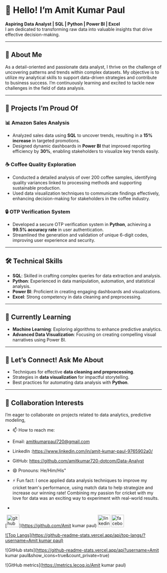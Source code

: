 # 👋 Hello! I’m Amit Kumar Paul
**Aspiring Data Analyst | SQL | Python | Power BI | Excel**  
I am dedicated to transforming raw data into valuable insights that drive effective decision-making.

---

## 🌟 About Me
As a detail-oriented and passionate data analyst, I thrive on the challenge of uncovering patterns and trends within complex datasets. My objective is to utilize my analytical skills to support data-driven strategies and contribute to business success. I’m continuously learning and excited to tackle new challenges in the field of data analysis.

---

## 🚀 Projects I’m Proud Of

### 📊 Amazon Sales Analysis
- Analyzed sales data using **SQL** to uncover trends, resulting in a **15% increase** in targeted promotions.
- Designed dynamic dashboards in **Power BI** that improved reporting efficiency by **30%**, enabling stakeholders to visualize key trends easily.

### ☕ Coffee Quality Exploration
- Conducted a detailed analysis of over 200 coffee samples, identifying quality variances linked to processing methods and supporting sustainable production.
- Used data visualization techniques to communicate findings effectively, enhancing decision-making for stakeholders in the coffee industry.

### 🔒 OTP Verification System
- Developed a secure OTP verification system in **Python**, achieving a **99.5% accuracy rate** in user authentication.
- Streamlined the generation and validation of unique 6-digit codes, improving user experience and security.

---

## 🛠️ Technical Skills
- **SQL**: Skilled in crafting complex queries for data extraction and analysis.
- **Python**: Experienced in data manipulation, automation, and statistical analysis.
- **Power BI**: Proficient in creating engaging dashboards and visualizations.
- **Excel**: Strong competency in data cleaning and preprocessing.

---

## 🌱 Currently Learning
- **Machine Learning**: Exploring algorithms to enhance predictive analytics.
- **Advanced Data Visualization**: Focusing on creating compelling visual narratives using Power BI.

---

## 💬 Let’s Connect! Ask Me About
- Techniques for effective **data cleaning and preprocessing**.
- Strategies in **data visualization** for impactful storytelling.
- Best practices for automating data analysis with **Python**.

---

## 👯 Collaboration Interests
I’m eager to collaborate on projects related to data analytics, predictive modeling, 

- 📫 How to reach me:
- Email: amitkumarpaul720@gmail.com
- LinkedIn :https://www.linkedin.com/in/amit-kumar-paul-9765902a0/
- GitHub: https://github.com/amitkumar720-dotcom/Data-Analyst
  
- 😄 Pronouns: He/Him/His"
  
- ⚡ Fun fact: I once applied data analysis techniques to improve my cricket team's performance, using match data to help strategize and increase our winning rate! Combining my passion for cricket with my love for data was an exciting way to experiment with real-world results.

- 
[<img src='https://cdn.jsdelivr.net/npm/simple-icons@3.0.1/icons/github.svg' alt='github' height='40'>](https://github.com/Amit kumar paul)  [<img src='https://cdn.jsdelivr.net/npm/simple-icons@3.0.1/icons/linkedin.svg' alt='linkedin' height='40'>](https://www.linkedin.com/in/amit-kumar-paul-9765902a0/)  [<img src='https://cdn.jsdelivr.net/npm/simple-icons@3.0.1/icons/facebook.svg' alt='facebook' height='40'>](https://www.facebook.com/https://www.facebook.com/profile.php?id=100024895443850&mibextid=ZbWKwL)  

[![Top Langs](https://github-readme-stats.vercel.app/api/top-langs/?username=Amit kumar paul)](https://github.com/anuraghazra/github-readme-stats)

![GitHub stats](https://github-readme-stats.vercel.app/api?username=Amit kumar paul&show_icons=true&count_private=true)  

![GitHub metrics](https://metrics.lecoq.io/Amit kumar paul)  








